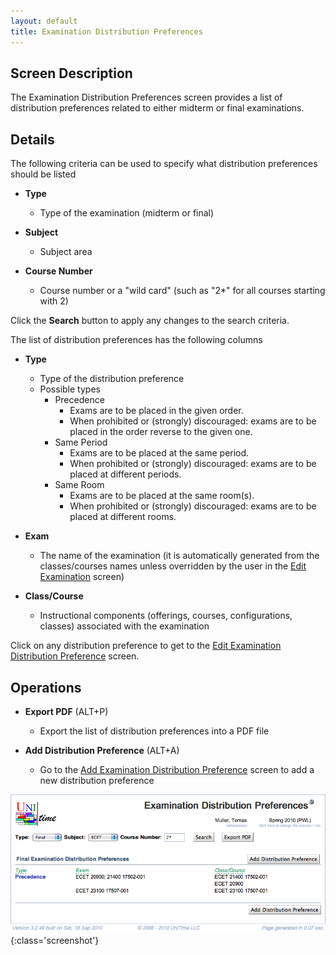 ```yaml
---
layout: default
title: Examination Distribution Preferences
---
```



## Screen Description


 The Examination Distribution Preferences screen provides a list of distribution preferences related to either midterm or final examinations.

## Details


 The following criteria can be used to specify what distribution preferences should be listed

* **Type**
	* Type of the examination (midterm or final)

* **Subject**
	* Subject area

* **Course Number**
	* Course number or a "wild card" (such as "2*" for all courses starting with 2)


 Click the **Search** button to apply any changes to the search criteria.


 The list of distribution preferences has the following columns

* **Type**
	* Type of the distribution preference
	* Possible types
		* Precedence
			* Exams are to be placed in the given order.
			* When prohibited or (strongly) discouraged: exams are to be placed in the order reverse to the given one.
		* Same Period
			* Exams are to be placed at the same period.
			* When prohibited or (strongly) discouraged: exams are to be placed at different periods.
		* Same Room
			* Exams are to be placed at the same room(s).
			* When prohibited or (strongly) discouraged: exams are to be placed at different rooms.

* **Exam**
	* The name of the examination (it is automatically generated from the classes/courses names unless overridden by the user in the [Edit Examination](edit-examination) screen)

* **Class/Course**
	* Instructional components (offerings, courses, configurations, classes) associated with the examination


 Click on any distribution preference to get to the [Edit Examination Distribution Preference](edit-examination-distribution-preference) screen.

## Operations

* **Export PDF** (ALT+P)
	* Export the list of distribution preferences into a PDF file

* **Add Distribution Preference** (ALT+A)
	* Go to the [Add Examination Distribution Preference](add-examination-distribution-preference) screen to add a new distribution preference


![Examination Distribution Preferences](images/examination-distribution-preferences-1.png){:class='screenshot'}
